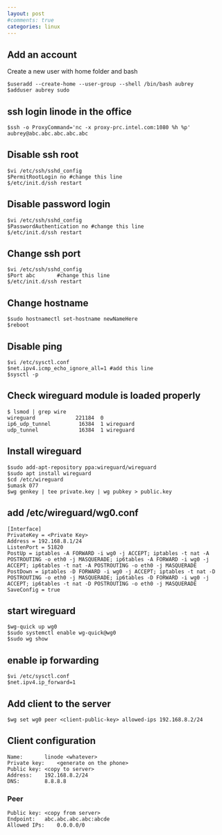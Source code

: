 ```yaml
---
layout: post
#comments: true
categories: linux
---
```


## Add an account
Create a new user with home folder and bash

	$useradd --create-home --user-group --shell /bin/bash aubrey
	$adduser aubrey sudo

## ssh login linode in the office
	$ssh -o ProxyCommand='nc -x proxy-prc.intel.com:1080 %h %p' aubrey@abc.abc.abc.abc.abc

## Disable ssh root
	$vi /etc/ssh/sshd_config
	$PermitRootLogin no	#change this line
	$/etc/init.d/ssh restart

## Disable password login
	$vi /etc/ssh/sshd_config
	$PasswordAuthentication no #change this line
	$/etc/init.d/ssh restart

## Change ssh port
	$vi /etc/ssh/sshd_config
	$Port abc		#change this line
	$/etc/init.d/ssh restart

## Change hostname
	$sudo hostnamectl set-hostname newNameHere
	$reboot

## Disable ping
	$vi /etc/sysctl.conf
	$net.ipv4.icmp_echo_ignore_all=1 #add this line
	$sysctl -p

## Check wireguard module is loaded properly
	$ lsmod | grep wire
	wireguard             221184  0
	ip6_udp_tunnel         16384  1 wireguard
	udp_tunnel             16384  1 wireguard

## Install wireguard
	$sudo add-apt-repository ppa:wireguard/wireguard
	$sudo apt install wireguard
	$cd /etc/wireguard
	$umask 077
	$wg genkey | tee private.key | wg pubkey > public.key

## add /etc/wireguard/wg0.conf
	[Interface]
	PrivateKey = <Private Key>
	Address = 192.168.8.1/24
	ListenPort = 51820
	PostUp = iptables -A FORWARD -i wg0 -j ACCEPT; iptables -t nat -A POSTROUTING -o eth0 -j MASQUERADE; ip6tables -A FORWARD -i wg0 -j ACCEPT; ip6tables -t nat -A POSTROUTING -o eth0 -j MASQUERADE
	PostDown = iptables -D FORWARD -i wg0 -j ACCEPT; iptables -t nat -D POSTROUTING -o eth0 -j MASQUERADE; ip6tables -D FORWARD -i wg0 -j ACCEPT; ip6tables -t nat -D POSTROUTING -o eth0 -j MASQUERADE
	SaveConfig = true

## start wireguard
	$wg-quick up wg0
	$sudo systemctl enable wg-quick@wg0
	$sudo wg show

## enable ip forwarding
	$vi /etc/sysctl.conf
	$net.ipv4.ip_forward=1

## Add client to the server
	$wg set wg0 peer <client-public-key> allowed-ips 192.168.8.2/24

## Client configuration
	Name:		linode <whatever>
	Private key:	<generate on the phone>
	Public key:	<copy to server>
	Address:	192.168.8.2/24
	DNS:		8.8.8.8

### Peer
	Public key:	<copy from server>
	Endpoint:	abc.abc.abc.abc:abcde
	Allowed IPs:	0.0.0.0/0
